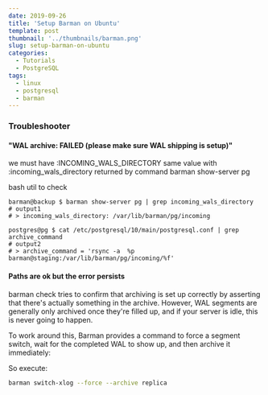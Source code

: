 ```yaml
---
date: 2019-09-26
title: 'Setup Barman on Ubuntu'
template: post
thumbnail: '../thumbnails/barman.png'
slug: setup-barman-on-ubuntu
categories:
  - Tutorials
  - PostgreSQL
tags:
  - linux
  - postgresql
  - barman
---
```



### Troubleshooter

#### "WAL archive: FAILED (please make sure WAL shipping is setup)"

we must have :INCOMING_WALS_DIRECTORY same value with :incoming_wals_directory returned by command barman show-server pg

bash util to check

```terminal
barman@backup $ barman show-server pg | grep incoming_wals_directory
# output1
# > incoming_wals_directory: /var/lib/barman/pg/incoming

postgres@pg $ cat /etc/postgresql/10/main/postgresql.conf | grep archive_command
# output2
# > archive_command = 'rsync -a  %p  barman@staging:/var/lib/barman/pg/incoming/%f'
```

#### Paths are ok but the error persists

barman check tries to confirm that archiving is set up correctly by asserting that there's actually something in the archive. However, WAL segments are generally only archived once they're filled up, and if your server is idle, this is never going to happen.

To work around this, Barman provides a command to force a segment switch, wait for the completed WAL to show up, and then archive it immediately:

So execute:

```bash
barman switch-xlog --force --archive replica
```
